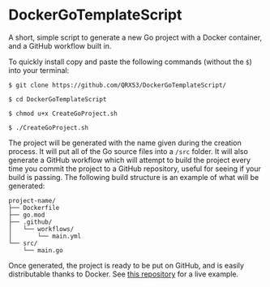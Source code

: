 # DockerGoTemplateScript
A short, simple script to generate a new Go project with a Docker container, and a GitHub workflow built in.

To quickly install copy and paste the following commands (without the `$`) into your terminal:

```
$ git clone https://github.com/QRX53/DockerGoTemplateScript/

$ cd DockerGoTemplateScript

$ chmod u+x CreateGoProject.sh

$ ./CreateGoProject.sh
```

The project will be generated with the name given during the creation process. It will put all of the Go source files into a `/src` folder. It will also generate a GitHub workflow which will attempt to build the project every time you commit the project to a GitHub repository, useful for seeing if your build is passing. The following build structure is an example of what will be generated:

```
project-name/
├── Dockerfile
├── go.mod
├── .github/
│   └── workflows/
│       └── main.yml
└── src/
    └── main.go
```

Once generated, the project is ready to be put on GitHub, and is easily distributable thanks to Docker. See [this repository](https://github.com/QRX53/cgp-github-test) for a live example.
